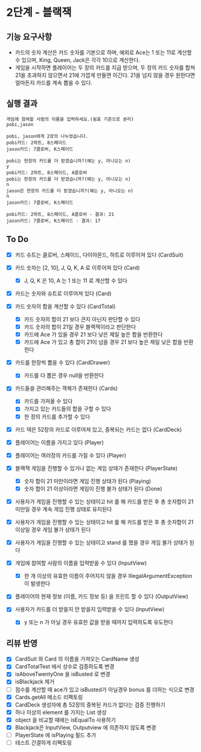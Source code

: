 # 2단계 - 블랙잭

## 기능 요구사항
- 카드의 숫자 계산은 카드 숫자를 기본으로 하며, 예외로 Ace는 1 또는 11로 계산할 수 있으며, King, Queen, Jack은 각각 10으로 계산한다.
- 게임을 시작하면 플레이어는 두 장의 카드를 지급 받으며, 두 장의 카드 숫자를 합쳐 21을 초과하지 않으면서 21에 가깝게 만들면 이긴다. 21을 넘지 않을 경우 원한다면 얼마든지 카드를 계속 뽑을 수 있다.

## 실행 결과
```
게임에 참여할 사람의 이름을 입력하세요.(쉼표 기준으로 분리)
pobi,jason

pobi, jason에게 2장의 나누었습니다.
pobi카드: 2하트, 8스페이드
jason카드: 7클로버, K스페이드

pobi는 한장의 카드를 더 받겠습니까?(예는 y, 아니오는 n)
y
pobi카드: 2하트, 8스페이드, A클로버
pobi는 한장의 카드를 더 받겠습니까?(예는 y, 아니오는 n)
n
jason은 한장의 카드를 더 받겠습니까?(예는 y, 아니오는 n)
n
jason카드: 7클로버, K스페이드

pobi카드: 2하트, 8스페이드, A클로버 - 결과: 21
jason카드: 7클로버, K스페이드 - 결과: 17
```

## To Do
- [x] 카드 슈트는 클로버, 스페이드, 다이아몬드, 하트로 이루어져 있다 (CardSuit)
- [x] 카드 숫자는 [2, 10], J, Q, K, A 로 이루어져 있다 (Card)
   - [x] J, Q, K 은 10, A 는 1 또는 11 로 계산할 수 있다 
- [x] 카드는 숫자와 슈트로 이루어져 있다 (Card)
- [x] 카드 숫자의 합을 계산할 수 있다 (CardTotal)
   - [x] 카드 숫자의 합이 21 보다 큰지 아닌지 판단할 수 있다
   - [x] 카드 숫자의 합이 21일 경우 블랙잭이라고 판단한다
   - [x] 카드에 Ace 가 있을 경우 21 보다 낮은 제일 높은 합을 반환한다
   - [x] 카드에 Ace 가 있고 총 합이 21이 넘을 경우 21 보다 높은 제일 낮은 합을 반환한다
- [x] 카드를 한장씩 뽑을 수 있다 (CardDrawer)
   - [x] 카드를 다 뽑은 경우 null을 반환한다
- [x] 카드들을 관리해주는 객체가 존재한다 (Cards)
   - [x] 카드를 가져올 수 있다
   - [x] 가지고 있는 카드들의 합을 구할 수 있다
   - [x] 한 장의 카드를 추가할 수 있다
- [x] 카드 덱은 52장의 카드로 이루어져 있고, 중복되는 카드는 없다 (CardDeck)

- [x] 플레이어는 이름을 가지고 있다 (Player)
- [x] 플레이어는 여러장의 카드를 가질 수 있다 (Player)

- [x] 블랙잭 게임을 진행할 수 있거나 없는 게임 상태가 존재한다 (PlayerState)
   - [x] 숫자 합이 21 미만이라면 게임 진행 상태가 된다 (Playing)
   - [x] 숫자 합이 21 이상이라면 게임이 진행 불가 상태가 된다 (Done)
- [x] 사용자가 게임을 진행할 수 있는 상태이고 hit 를 해 카드를 받은 후 총 숫자합이 21 미만일 경우 계속 게임 진행 상태로 유지된다
- [x] 사용자가 게임을 진행할 수 있는 상태이고 hit 를 해 카드를 받은 후 총 숫자합이 21 이상일 경우 게임 불가 상태가 된다
- [x] 사용자가 게임을 진행할 수 있는 상태이고 stand 를 했을 경우 게임 불가 상태가 된다

- [x] 게임에 참여할 사람의 이름을 입력받을 수 있다 (InputView)
   - [x] 한 개 이상의 유효한 이름이 주어지지 않을 경우 IllegalArgumentException 이 발생한다 
- [x] 플레이어의 현재 정보 (이름, 카드 정보 등) 을 프린트 할 수 있다 (OutputView)
- [x] 사용자가 카드를 더 받을지 안 받을지 입력받을 수 있다 (InputView)
   - [x] y 또는 n 가 아닐 경우 유효한 값을 받을 때까지 입력하도록 유도한다 

## 리뷰 반영
- [x] CardSuit 와 Card 의 이름을 가져오는 CardName 생성
- [x] CardTotalTest 에서 상수로 검증하도록 변경
- [x] isAboveTwentyOne 을 isBusted 로 변경
- [x] isBlackjack 제거
- [ ] 점수를 계산할 때 ace가 있고 isBusted가 아닐경우 bonus 를 더하는 식으로 변경
- [x] Cards.getAll 메소드 리팩토링
- [x] CardDeck 생성자에 총 52장의 중복된 카드가 없다는 검증 진행하기
- [x] 하나 이상의 element 를 가지는 List 생성
- [x] object 을 비교할 때에는 isEqualTo 사용하기
- [x] Blackjack은 InputView, Outputview 에 의존하지 않도록 변경
- [ ] PlayerState 에 isPlaying 필드 추가
- [ ] 테스트 간결하게 리팩토링
